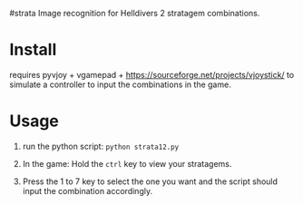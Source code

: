 #strata
Image recognition for Helldivers 2 stratagem combinations.

# Install
requires pyvjoy + vgamepad + https://sourceforge.net/projects/vjoystick/
to simulate a controller to input the combinations in the game.

# Usage
1. run the python script:
`python strata12.py`

2. In the game: Hold the `ctrl` key to view your stratagems.

3. Press the 1 to 7 key to select the one you want and the script should input the combination accordingly.
